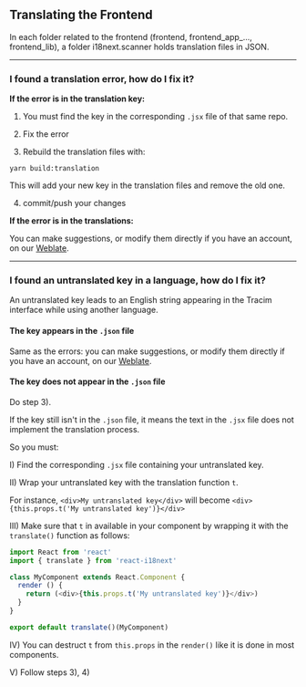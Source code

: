 ## Translating the Frontend

In each folder related to the frontend (frontend, frontend_app_..., frontend_lib), a folder i18next.scanner holds translation files in JSON.

___

### I found a translation error, how do I fix it?

**If the error is in the translation key:**

1) You must find the key in the corresponding `.jsx` file of that same repo.

2) Fix the error

3) Rebuild the translation files with:

`yarn build:translation`

This will add your new key in the translation files and remove the old one.

4) commit/push your changes

**If the error is in the translations:**

You can make suggestions, or modify them directly if you have an account, on our [Weblate](https://hosted.weblate.org/projects/tracim/).
___

### I found an untranslated key in a language, how do I fix it?

An untranslated key leads to an English string appearing in the Tracim interface while using another language.

#### The key appears in the `.json` file

Same as the errors: you can make suggestions, or modify them directly if you have an account, on our [Weblate](https://hosted.weblate.org/projects/tracim/).

#### The key does not appear in the `.json` file

Do step 3).

If the key still isn't in the `.json` file, it means the text in the `.jsx` file does not implement the translation process.

So you must:

I) Find the corresponding `.jsx` file containing your untranslated key.

II) Wrap your untranslated key with the translation function `t`.

For instance, `<div>My untranslated key</div>` will become `<div>{this.props.t('My untranslated key')}</div>`

III) Make sure that `t` in available in your component by wrapping it with the `translate()` function as follows:

``` javascript
import React from 'react'
import { translate } from 'react-i18next'

class MyComponent extends React.Component {
  render () {
    return (<div>{this.props.t('My untranslated key')}</div>)
  }
}

export default translate()(MyComponent)
```

IV) You can destruct `t` from `this.props` in the `render()` like it is done in most components.

V) Follow steps 3), 4)
